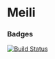 # Meili
### Badges
[![Build Status](https://api.cirrus-ci.com/github/MarcelTorne/Meili.svg)](https://cirrus-ci.com/github/MarcelTorne/Meili)
